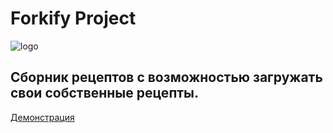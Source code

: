 # Forkify Project
![logo](https://user-images.githubusercontent.com/72022227/151396474-146d7d02-85d8-4f9b-a02f-670ffc5068a0.png)


## Сборник рецептов с возможностью загружать свои собственные рецепты.

[Демонстрация](http://forkify-app-gfh.netlify.app)

